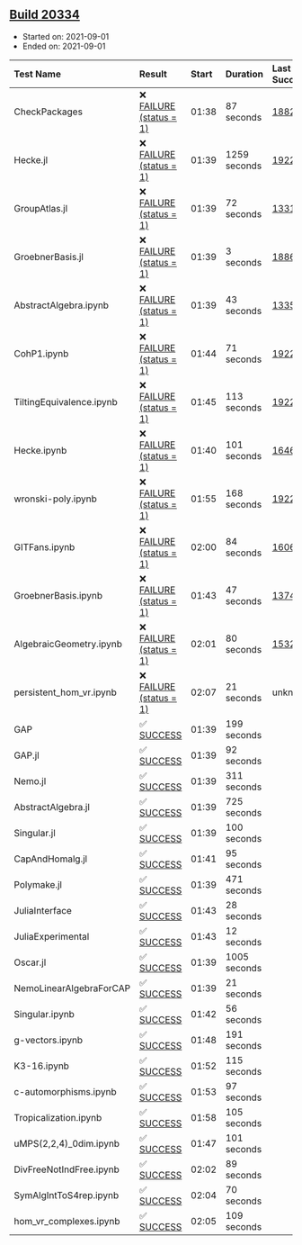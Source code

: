 ## [Build 20334](https://oscarci.mathematik.uni-kl.de/job/oscar/20334/)

* Started on: 2021-09-01
* Ended on: 2021-09-01

| Test Name    | Result | Start | Duration | Last Success | First Failure |
|:-------------|:-------|:------|:---------|:-------------|:--------------|
| CheckPackages | ❌ [FAILURE (status = 1)](https://oscarci.mathematik.uni-kl.de/job/oscar/20334/artifact/logs/build-20334/CheckPackages.log) | 01:38 | 87 seconds | [18822](https://oscarci.mathematik.uni-kl.de/job/oscar/18822/) | [18823](https://oscarci.mathematik.uni-kl.de/job/oscar/18823/) |
| Hecke.jl | ❌ [FAILURE (status = 1)](https://oscarci.mathematik.uni-kl.de/job/oscar/20334/artifact/logs/build-20334/Hecke.jl.log) | 01:39 | 1259 seconds | [19222](https://oscarci.mathematik.uni-kl.de/job/oscar/19222/) | [20152](https://oscarci.mathematik.uni-kl.de/job/oscar/20152/) |
| GroupAtlas.jl | ❌ [FAILURE (status = 1)](https://oscarci.mathematik.uni-kl.de/job/oscar/20334/artifact/logs/build-20334/GroupAtlas.jl.log) | 01:39 | 72 seconds | [13311](https://oscarci.mathematik.uni-kl.de/job/oscar/13311/) | [13312](https://oscarci.mathematik.uni-kl.de/job/oscar/13312/) |
| GroebnerBasis.jl | ❌ [FAILURE (status = 1)](https://oscarci.mathematik.uni-kl.de/job/oscar/20334/artifact/logs/build-20334/GroebnerBasis.jl.log) | 01:39 | 3 seconds | [18864](https://oscarci.mathematik.uni-kl.de/job/oscar/18864/) | [18865](https://oscarci.mathematik.uni-kl.de/job/oscar/18865/) |
| AbstractAlgebra.ipynb | ❌ [FAILURE (status = 1)](https://oscarci.mathematik.uni-kl.de/job/oscar/20334/artifact/logs/build-20334/AbstractAlgebra.ipynb.log) | 01:39 | 43 seconds | [13355](https://oscarci.mathematik.uni-kl.de/job/oscar/13355/) | [13356](https://oscarci.mathematik.uni-kl.de/job/oscar/13356/) |
| CohP1.ipynb | ❌ [FAILURE (status = 1)](https://oscarci.mathematik.uni-kl.de/job/oscar/20334/artifact/logs/build-20334/CohP1.ipynb.log) | 01:44 | 71 seconds | [19222](https://oscarci.mathematik.uni-kl.de/job/oscar/19222/) | [20152](https://oscarci.mathematik.uni-kl.de/job/oscar/20152/) |
| TiltingEquivalence.ipynb | ❌ [FAILURE (status = 1)](https://oscarci.mathematik.uni-kl.de/job/oscar/20334/artifact/logs/build-20334/TiltingEquivalence.ipynb.log) | 01:45 | 113 seconds | [19222](https://oscarci.mathematik.uni-kl.de/job/oscar/19222/) | [20152](https://oscarci.mathematik.uni-kl.de/job/oscar/20152/) |
| Hecke.ipynb | ❌ [FAILURE (status = 1)](https://oscarci.mathematik.uni-kl.de/job/oscar/20334/artifact/logs/build-20334/Hecke.ipynb.log) | 01:40 | 101 seconds | [16463](https://oscarci.mathematik.uni-kl.de/job/oscar/16463/) | [16464](https://oscarci.mathematik.uni-kl.de/job/oscar/16464/) |
| wronski-poly.ipynb | ❌ [FAILURE (status = 1)](https://oscarci.mathematik.uni-kl.de/job/oscar/20334/artifact/logs/build-20334/wronski-poly.ipynb.log) | 01:55 | 168 seconds | [19222](https://oscarci.mathematik.uni-kl.de/job/oscar/19222/) | [20152](https://oscarci.mathematik.uni-kl.de/job/oscar/20152/) |
| GITFans.ipynb | ❌ [FAILURE (status = 1)](https://oscarci.mathematik.uni-kl.de/job/oscar/20334/artifact/logs/build-20334/GITFans.ipynb.log) | 02:00 | 84 seconds | [16068](https://oscarci.mathematik.uni-kl.de/job/oscar/16068/) | [16069](https://oscarci.mathematik.uni-kl.de/job/oscar/16069/) |
| GroebnerBasis.ipynb | ❌ [FAILURE (status = 1)](https://oscarci.mathematik.uni-kl.de/job/oscar/20334/artifact/logs/build-20334/GroebnerBasis.ipynb.log) | 01:43 | 47 seconds | [13748](https://oscarci.mathematik.uni-kl.de/job/oscar/13748/) | [13749](https://oscarci.mathematik.uni-kl.de/job/oscar/13749/) |
| AlgebraicGeometry.ipynb | ❌ [FAILURE (status = 1)](https://oscarci.mathematik.uni-kl.de/job/oscar/20334/artifact/logs/build-20334/AlgebraicGeometry.ipynb.log) | 02:01 | 80 seconds | [15322](https://oscarci.mathematik.uni-kl.de/job/oscar/15322/) | [15323](https://oscarci.mathematik.uni-kl.de/job/oscar/15323/) |
| persistent_hom_vr.ipynb | ❌ [FAILURE (status = 1)](https://oscarci.mathematik.uni-kl.de/job/oscar/20334/artifact/logs/build-20334/persistent_hom_vr.ipynb.log) | 02:07 | 21 seconds | unknown | unknown |
| GAP | ✅ [SUCCESS](https://oscarci.mathematik.uni-kl.de/job/oscar/20334/artifact/logs/build-20334/GAP.log) | 01:39 | 199 seconds |  |  |
| GAP.jl | ✅ [SUCCESS](https://oscarci.mathematik.uni-kl.de/job/oscar/20334/artifact/logs/build-20334/GAP.jl.log) | 01:39 | 92 seconds |  |  |
| Nemo.jl | ✅ [SUCCESS](https://oscarci.mathematik.uni-kl.de/job/oscar/20334/artifact/logs/build-20334/Nemo.jl.log) | 01:39 | 311 seconds |  |  |
| AbstractAlgebra.jl | ✅ [SUCCESS](https://oscarci.mathematik.uni-kl.de/job/oscar/20334/artifact/logs/build-20334/AbstractAlgebra.jl.log) | 01:39 | 725 seconds |  |  |
| Singular.jl | ✅ [SUCCESS](https://oscarci.mathematik.uni-kl.de/job/oscar/20334/artifact/logs/build-20334/Singular.jl.log) | 01:39 | 100 seconds |  |  |
| CapAndHomalg.jl | ✅ [SUCCESS](https://oscarci.mathematik.uni-kl.de/job/oscar/20334/artifact/logs/build-20334/CapAndHomalg.jl.log) | 01:41 | 95 seconds |  |  |
| Polymake.jl | ✅ [SUCCESS](https://oscarci.mathematik.uni-kl.de/job/oscar/20334/artifact/logs/build-20334/Polymake.jl.log) | 01:39 | 471 seconds |  |  |
| JuliaInterface | ✅ [SUCCESS](https://oscarci.mathematik.uni-kl.de/job/oscar/20334/artifact/logs/build-20334/JuliaInterface.log) | 01:43 | 28 seconds |  |  |
| JuliaExperimental | ✅ [SUCCESS](https://oscarci.mathematik.uni-kl.de/job/oscar/20334/artifact/logs/build-20334/JuliaExperimental.log) | 01:43 | 12 seconds |  |  |
| Oscar.jl | ✅ [SUCCESS](https://oscarci.mathematik.uni-kl.de/job/oscar/20334/artifact/logs/build-20334/Oscar.jl.log) | 01:39 | 1005 seconds |  |  |
| NemoLinearAlgebraForCAP | ✅ [SUCCESS](https://oscarci.mathematik.uni-kl.de/job/oscar/20334/artifact/logs/build-20334/NemoLinearAlgebraForCAP.log) | 01:39 | 21 seconds |  |  |
| Singular.ipynb | ✅ [SUCCESS](https://oscarci.mathematik.uni-kl.de/job/oscar/20334/artifact/logs/build-20334/Singular.ipynb.log) | 01:42 | 56 seconds |  |  |
| g-vectors.ipynb | ✅ [SUCCESS](https://oscarci.mathematik.uni-kl.de/job/oscar/20334/artifact/logs/build-20334/g-vectors.ipynb.log) | 01:48 | 191 seconds |  |  |
| K3-16.ipynb | ✅ [SUCCESS](https://oscarci.mathematik.uni-kl.de/job/oscar/20334/artifact/logs/build-20334/K3-16.ipynb.log) | 01:52 | 115 seconds |  |  |
| c-automorphisms.ipynb | ✅ [SUCCESS](https://oscarci.mathematik.uni-kl.de/job/oscar/20334/artifact/logs/build-20334/c-automorphisms.ipynb.log) | 01:53 | 97 seconds |  |  |
| Tropicalization.ipynb | ✅ [SUCCESS](https://oscarci.mathematik.uni-kl.de/job/oscar/20334/artifact/logs/build-20334/Tropicalization.ipynb.log) | 01:58 | 105 seconds |  |  |
| uMPS(2,2,4)_0dim.ipynb | ✅ [SUCCESS](https://oscarci.mathematik.uni-kl.de/job/oscar/20334/artifact/logs/build-20334/uMPS-2-2-4-_0dim.ipynb.log) | 01:47 | 101 seconds |  |  |
| DivFreeNotIndFree.ipynb | ✅ [SUCCESS](https://oscarci.mathematik.uni-kl.de/job/oscar/20334/artifact/logs/build-20334/DivFreeNotIndFree.ipynb.log) | 02:02 | 89 seconds |  |  |
| SymAlgIntToS4rep.ipynb | ✅ [SUCCESS](https://oscarci.mathematik.uni-kl.de/job/oscar/20334/artifact/logs/build-20334/SymAlgIntToS4rep.ipynb.log) | 02:04 | 70 seconds |  |  |
| hom_vr_complexes.ipynb | ✅ [SUCCESS](https://oscarci.mathematik.uni-kl.de/job/oscar/20334/artifact/logs/build-20334/hom_vr_complexes.ipynb.log) | 02:05 | 109 seconds |  |  |
